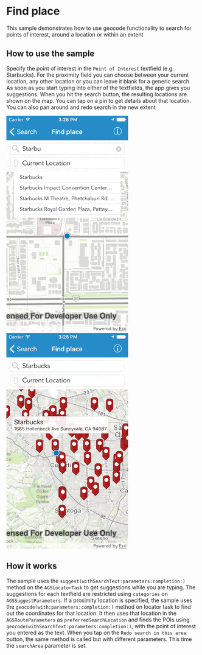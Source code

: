 # Find place

This sample demonstrates how to use geocode functionality to search for points of interest, around a location or within an extent


## How to use the sample

Specify the point of interest in the `Point of Interest` textfield (e.g. Starbucks). For the proximity field you can choose between your current location, any other location or you can leave it blank for a generic search. As soon as you start typing into either of the textfields, the app gives you suggestions. When you hit the search button, the resulting locations are shown on the map. You can tap on a pin to get details about that location. You can also pan around and redo search in the new extent


![](image1.png)
![](image2.png)


## How it works

The sample uses the `suggest(withSearchText:parameters:completion:)` method on the `AGSLocatorTask` to get suggestions while you are typing. The suggestions for each textfield are restricted using `categories` on `AGSSuggestParameters`. If a proximity location is specified, the sample uses the `geocode(with:parameters:completion:)` method on locator task to find out the coordinates for that location. It then uses that location in the `AGSRouteParameters` as `preferredSearchLocation` and finds the POIs using `geocode(withSearchText:parameters:completion:)`, with the point of interest you entered as the text. When you tap on the `Redo search in this area` button, the same method is called but with different parameters. This time the `searchArea` parameter is set. 


